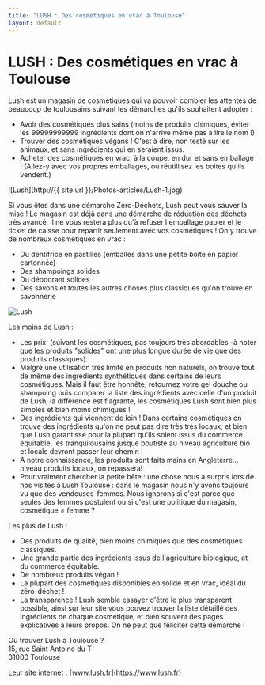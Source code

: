 ```yaml
---
title: "LUSH : Des cosmétiques en vrac à Toulouse"
layout: default
---
```


# LUSH : Des cosmétiques en vrac à Toulouse

Lush est un magasin de cosmétiques qui va pouvoir combler les attentes de beaucoup de toulousains suivant les démarches qu'ils souhaitent adopter :

- Avoir des cosmétiques plus sains (moins de produits chimiques, éviter les 99999999999 ingrédients dont on n'arrive même pas à lire le nom !)
- Trouver des cosmétiques végans ! C'est à dire, non testé sur les animaux, et sans ingrédients qui en seraient issus.
- Acheter des cosmétiques en vrac, à la coupe, en dur et sans emballage ! (Allez-y avec vos propres emballages, ou réutillisez les boites qu'ils vendent.)

![Lush](http://{{ site.url }}/Photos-articles/Lush-1.jpg)

Si vous êtes dans une démarche Zéro-Déchets, Lush peut vous sauver la mise ! Le magasin est déjà dans une démarche de réduction des déchets très avancé, il ne vous restera plus qu'à refuser l'emballage papier et le ticket de caisse pour repartir seulement avec vos cosmétiques ! On y trouve de nombreux cosmétiques en vrac :

- Du dentifrice en pastilles (emballés dans une petite boite en papier cartonnée)
- Des shampoings solides
- Du déodorant solides
- Des savons et toutes les autres choses plus classiques qu'on trouve en savonnerie

![Lush](http://i57.servimg.com/u/f57/14/13/54/94/lush-210.jpg)

Les moins de Lush :

- Les prix. (suivant les cosmétiques, pas toujours très abordables -à noter que les produits "solides" ont une plus longue durée de vie que des produits classiques).
- Malgré une utilisation très limité en produits non naturels, on trouve tout de même des ingrédients synthétiques dans certains de leurs cosmétiques. Mais il faut être honnête, retournez votre gel douche ou shampoing puis comparer la liste des ingrédients avec celle d'un produit de Lush, la différence est flagrante, les cosmétiques Lush sont bien plus simples et bien moins chimiques !
- Des ingrédients qui viennent de loin ! Dans certains cosmétiques on trouve des ingrédients qu'on ne peut pas dire très très locaux, et bien que Lush garantisse pour la plupart qu'ils soient issus du commerce équitable, les tranquilousains jusque boutiste au niveau agriculture bio et locale devront passer leur chemin !
- A notre connaissance, les produits sont faits mains en Angleterre... niveau produits locaux, on repassera!
- Pour vraiment chercher la petite bête : une chose nous a surpris lors de nos visites à Lush Toulouse : dans le magasin nous n'y avons toujours vu que des vendeuses-femmes. Nous ignorons si c'est parce que seules des femmes postulent ou si c'est une politique du magasin, cosmétique = femme ? 


Les plus de Lush :

- Des produits de qualité, bien moins chimiques que des cosmétiques classiques.
- Une grande partie des ingrédients issus de l'agriculture biologique, et du commerce équitable.
- De nombreux produits végan !
- La plupart des cosmétiques disponibles en solide et en vrac, idéal du zéro-déchet !
- La transparence ! Lush semble essayer d'être le plus transparent possible, ainsi sur leur site vous pouvez trouver la liste détaillé des ingrédients de chaque cosmétique, et bien souvent des pages explicatives à leurs propos. On ne peut que féliciter cette démarche !


Où trouver Lush à Toulouse ?  
   15, rue Saint Antoine du T   
   31000 Toulouse

Leur site internet : [www.lush.fr](https://www.lush.fr)
